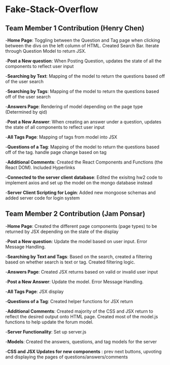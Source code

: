 # Fake-Stack-Overflow

## Team Member 1 Contribution (Henry Chen)
-**Home Page**: Toggling between the Question and Tag page when clicking between the divs on the left column of HTML. Created Search Bar. Iterate through Question Model to return JSX.

-**Post a New question**: When Posting Question, updates the state of all the components to reflect user input 

-**Searching by Text**: Mapping of the model to return the questions based off of the user search 

-**Searching by Tags**:  Mapping of the model to return the questions based off of the user search 

-**Answers Page**:  Rendering of model depending on the page type (Determined by qid)

-**Post a New Answer**: When creating an answer under a question, updates the state of all components to reflect user input

-**All Tags Page**: Mapping of tags from model into JSX 

-**Questions of a Tag**: Mapping of the model to return the questions based off of the tag. handle page change based on tag

-**Additional Comments**: Created the React Components and Functions (the React DOM). Included Hyperlinks 

-**Connected to the server client database**: Edited the exisitng hw2 code to implement axios and set up the model on the mongo database instead

-**Server Client Scripting for Login**: Added new mongoose schemas and added server code for login system

## Team Member 2 Contribution (Jam Ponsar)
-**Home Page**: Created the different page components (page types) to be returned by JSX depending on the state of the display 

-**Post a New question**: Update the model based on user input. Error Message Handling.

-**Searching by Text and Tags**: Based on the search, created a filtering based on whether search is text or tag. Created filtering logic. 

-**Answers Page**: Created JSX returns based on valid or invalid user input 

-**Post a New Answer**:  Update the model. Error Message Handling.

-**All Tags Page**: JSX display 

-**Questions of a Tag**: Created helper functions for JSX return 

-**Additional Comments**: Created majority of the CSS and JSX return to reflect the desired output onto HTML page. Created most of the model.js functions to help update the forum model. 

-**Server Functionality**: Set up server.js

-**Models**: Created the answers, questions, and tag models for the server

-**CSS and JSX Updates for new components** : prev next buttons, upvoting and displaying the pages of questions/answers/comments
